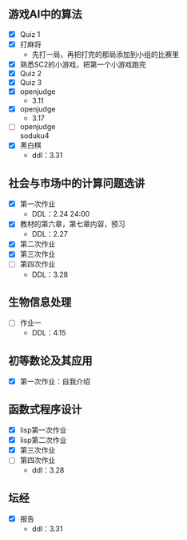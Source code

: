## 游戏AI中的算法
* [x] Quiz 1 
* [x] 打麻将  
    * 先打一局，再把打完的那局添加到小组的比赛里  
* [x] 熟悉SC2的小游戏，把第一个小游戏跑完
* [x] Quiz 2
* [x] Quiz 3
* [x] openjudge
    * 3.11
* [x] openjudge
    * 3.17  
* [ ] openjudge   
    soduku4
* [x] 黑白棋
    * ddl：3.31
    
    
## 社会与市场中的计算问题选讲
* [x] 第一次作业 
    * DDL：2.24 24:00  
* [x] 教材的第六章，第七章内容，预习  
    * DDL：2.27
* [x] 第二次作业
* [x] 第三次作业
* [ ] 第四次作业
    * DDL：3.28


## 生物信息处理
* [ ] 作业一
    * DDL：4.15
## 初等数论及其应用
* [x] 第一次作业：自我介绍  

## 函数式程序设计
* [x] lisp第一次作业
* [x] lisp第二次作业 
* [x] 第三次作业
* [ ] 第四次作业
    * ddl：3.28


## 坛经  
* [x] 报告
    * ddl：3.31
